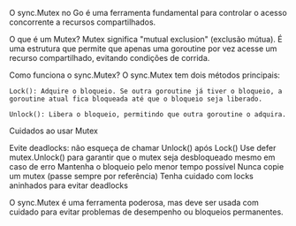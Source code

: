 O sync.Mutex no Go é uma ferramenta fundamental para controlar o acesso concorrente a recursos compartilhados. 

O que é um Mutex?
    Mutex significa "mutual exclusion" (exclusão mútua). É uma estrutura que permite que apenas uma goroutine por vez acesse um recurso compartilhado, evitando condições de corrida.

Como funciona o sync.Mutex?
    O sync.Mutex tem dois métodos principais:

    Lock(): Adquire o bloqueio. Se outra goroutine já tiver o bloqueio, a goroutine atual fica bloqueada até que o bloqueio seja liberado.
    
    Unlock(): Libera o bloqueio, permitindo que outra goroutine o adquira.

Cuidados ao usar Mutex

Evite deadlocks: não esqueça de chamar Unlock() após Lock()
Use defer mutex.Unlock() para garantir que o mutex seja desbloqueado mesmo em caso de erro
Mantenha o bloqueio pelo menor tempo possível
Nunca copie um mutex (passe sempre por referência)
Tenha cuidado com locks aninhados para evitar deadlocks

O sync.Mutex é uma ferramenta poderosa, mas deve ser usada com cuidado para evitar problemas de desempenho ou bloqueios permanentes.